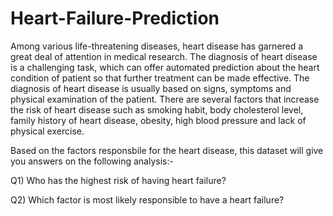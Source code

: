 # Heart-Failure-Prediction

Among various life-threatening diseases, heart disease has garnered a great deal of attention in medical research. The diagnosis of heart disease is a challenging task, which can offer automated prediction about the heart condition of patient so that further treatment can be made effective. The diagnosis of heart disease is usually based on signs, symptoms and physical examination of the patient. There are several factors that increase the risk of heart disease such as smoking habit, body cholesterol level, family history of heart disease, obesity, high blood pressure and lack of physical exercise.

Based on the factors responsbile for the heart disease, this dataset will give you answers on the following analysis:-

Q1) Who has the highest risk of having heart failure?

Q2) Which factor is most likely responsible to have a heart failure?
